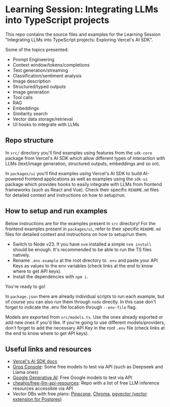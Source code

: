 # Learning Session: Integrating LLMs into TypeScript projects

This repo contains the source files and examples for the Learning Session "Integrating LLMs into TypeScript projects: Exploring Vercel's AI SDK".

Some of the topics presented:

- Prompt Engineering
- Context window/tokens/completions
- Text generation/streaming
- Classification/sentiment analysis
- Image description
- Structured/typed outputs
- Image generation
- Tool calls
- RAG
- Embeddings
- Similarity search
- Vector data storage/retrieval
- UI hooks to integrate with LLMs

## Repo structure

In `src/` directory you'll find examples using features from the `sdk-core` package from Vercel's AI SDK which allow different types of interaction with LLMs (text/image generation, structured outputs, embeddings and so on).

In `packages/ui` you'll find examples using Vercel's AI SDK to build AI-powered frontend applications as well as examples using the `sdk-ui` package which provides hooks to easily integrate with LLMs from frontend frameworks (such as React and Vue). Check their specific `README.md` files for detailed context and instructions on how to setup/run.

## How to setup and run examples

Below instructions are for the examples present in `src` directory! For the frontend examples present in `packages/ui`, refer to their specific `README.md` files for detailed context and instructions on how to setup/run them.

- Switch to Node v23. If you have `nvm` installed a simple `nvm install` should be enough. It's recommended to be able to run the TS files natively.
- Rename `.env.example` at the root directory to `.env` and paste your API Keys as values to the env variables (check links at the end to know where to get API keys).
- Install the dependencies with `npm i`.

You're ready to go!

In `package.json` there are already individual scripts to run each example, but of course you can also run them through `node` directly. In this case don't forget to indicate the .env file location through `--env-file` flag.

Models are exported from `src/models.ts`. Use the ones already exported or add new ones if you'd like. If you're going to use different models/providers, don't forget to add the necessary API Key in the root `.env` file (check links at the end to know where to get API keys).

## Useful links and resources

- [Vercel's AI SDK docs](https://sdk.vercel.ai/docs/introduction)
- [Groq Console](https://console.groq.com/): Some free models to test via API (such as Deepseek and Llama ones)
- [Google Generative AI](https://ai.google.dev/gemini-api/docs/quickstart): Free Google models to test via API
- [cheahjs/free-llm-api-resources](https://github.com/cheahjs/free-llm-api-resources): Repo with a list of free LLM inference resources accessible via API
- Vector DBs with free plans: [Pinecone](https://www.pinecone.io/), [Chroma](https://docs.trychroma.com/docs/overview/introduction), [pgvector (vector extension for Postgres)](https://github.com/pgvector/pgvector)
